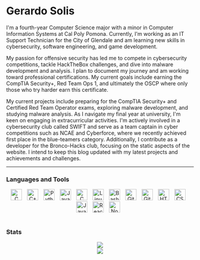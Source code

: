 # Gerardo Solis
I'm a fourth-year Computer Science major with a minor in Computer Information Systems at Cal Poly Pomona. Currently, I'm working as an IT Support Technician for the City of Glendale and am learning new skills in cybersecurity, software engineering, and game development.

My passion for offensive security has led me to compete in cybersecurity competitions, tackle HackTheBox challenges, and dive into malware development and analysis. I plan to document my journey and am working toward professional certifications. My current goals include earning the CompTIA Security+, Red Team Ops 1, and ultimately the OSCP where only those who try harder earn this certificate.

My current projects include preparing for the CompTIA Security+ and Certified Red Team Operator exams, exploring malware development, and studying malware analysis. As I navigate my final year at university, I'm keen on engaging in extracurricular activities. I'm actively involved in a cybersecurity club called SWIFT and serve as a team captain in cyber competitions such as NCAE and Cyberforce, where we recently achieved first place in the blue-teamers category. Additionally, I contribute as a developer for the Bronco-Hacks club, focusing on the static aspects of the website. I intend to keep this blog updated with my latest projects and achievements and challenges.

---

### Languages and Tools 
<p align="center">
  
  <img alt="C" width="30px" style="padding-right:10px;" src="https://cdn.jsdelivr.net/gh/devicons/devicon/icons/c/c-line.svg" />
  <img alt="C++" width="30px" style="padding-right:10px;" <img src="https://cdn.jsdelivr.net/gh/devicons/devicon@latest/icons/cplusplus/cplusplus-plain.svg" />
  <img alt="Python" width="30px" style="padding-right:10px;" src="https://cdn.jsdelivr.net/gh/devicons/devicon/icons/python/python-plain.svg" />
  <img alt="Java" width="30px" style="padding-right:10px;" src="https://cdn.jsdelivr.net/gh/devicons/devicon/icons/java/java-original.svg"/>
  <img alt="C" width="30px" style="padding-right:10px;" src="https://cdn.jsdelivr.net/gh/devicons/devicon@latest/icons/windows11/windows11-original-wordmark.svg" />
  <img alt="Linux" width="30px" style="padding-right:10px;" src="https://cdn.jsdelivr.net/gh/devicons/devicon/icons/linux/linux-original.svg" />
  <img alt="Bash" width="30px" style="padding-right:10px;" src="https://cdn.jsdelivr.net/gh/devicons/devicon/icons/bash/bash-original.svg" />
  <img alt="Git" width="30px" style="padding-right:10px;" src="https://cdn.jsdelivr.net/gh/devicons/devicon/icons/git/git-original.svg" />
  <img alt="GitHub" width="30px" style="padding-right:10px;" src="https://cdn.jsdelivr.net/gh/devicons/devicon/icons/github/github-original.svg" />
  <img alt="HTML" width="30px" style="padding-right:10px;" src="https://cdn.jsdelivr.net/gh/devicons/devicon/icons/html5/html5-plain.svg" />
  <img alt="CSS" width="30px" style="padding-right:10px;" src="https://cdn.jsdelivr.net/gh/devicons/devicon/icons/css3/css3-plain.svg" />
  <img alt="JavaScript" width="30px" style="padding-right:10px;" src="https://cdn.jsdelivr.net/gh/devicons/devicon/icons/javascript/javascript-plain.svg" />
  <img alt="React" width="30px" style="padding-right:10px;" src="https://cdn.jsdelivr.net/gh/devicons/devicon/icons/react/react-original.svg" />
  <img alt="NodeJS" width="30px" style="padding-right:10px;" src="https://cdn.jsdelivr.net/gh/devicons/devicon/icons/nodejs/nodejs-original.svg" />
</p>

#

### Stats
<p align="center">
  <a href="https://github.com/Sol-Gerardo">
    <img src="https://github-readme-stats.vercel.app/api?username=Sol-Gerardo&theme=tokyonight&show_icons=true&hide_border=true&count_private=true" />
  </a>
  </br>
  <a href="https://github.com/Sol-Gerardo">
    <img src="https://github-readme-stats.vercel.app/api/top-langs/?username=Sol-Gerardo&theme=tokyonight&show_icons=true&hide_border=true&layout=compact" />
  </a>
</p>

#

[website]: https://gsoulis.blog
